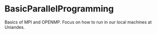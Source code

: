 # BasicParallelProgramming
Basics of MPI and OPENMP. Focus on how to run in our local machines at Uniandes.
